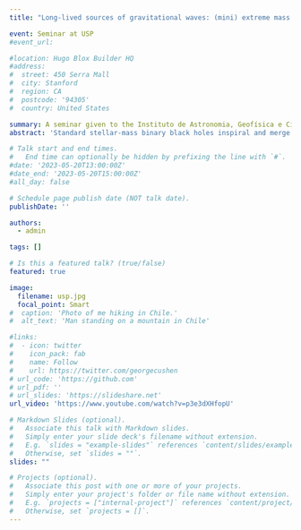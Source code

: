 ```yaml
---
title: "Long-lived sources of gravitational waves: (mini) extreme mass ratio inspirals, inspiraling primordial black holes and neutron stars"

event: Seminar at USP
#event_url: 

#location: Hugo Blox Builder HQ
#address:
#  street: 450 Serra Mall
#  city: Stanford
#  region: CA
#  postcode: '94305'
#  country: United States

summary: A seminar given to the Instituto de Astronomia, Geofísica e Ciências Atmosféricas da Universidade de São Paulo (IAG/USP) on neutron stars, black holes and mini EMRIs
abstract: 'Standard stellar-mass binary black holes inspiral and merge in just a few seconds when observed in ground-based gravitational-wave detector data. However, future detectors will probe much lower frequencies, implying that sources of gravitational waves will spend even longer time in-band than those observed today. Such long-lived signals could result from the early inspiral of binary neutron stars, sub-solar mass primordial black holes, and (mini) extreme mass ratio inspirals, all of which could be visible in both future ground-and space-based detectors, such as Cosmic Explorer and LISA. However, data quality problems, such as gaps, glitches and non-stationary noise, and computational cost, will inhibit the observations of these systems if robust methods are not designed to handle these issues . In this talk, I will describe each of these sources individually, the problems with computation and data quality that we are likely to face in future detectors, and methods to actually perform searches for these systems that are robust against not only noise disturbances, but also deviations in the waveforms used to in the search.'

# Talk start and end times.
#   End time can optionally be hidden by prefixing the line with `#`.
#date: '2023-05-20T13:00:00Z'
#date_end: '2023-05-20T15:00:00Z'
#all_day: false

# Schedule page publish date (NOT talk date).
publishDate: ''

authors:
  - admin

tags: []

# Is this a featured talk? (true/false)
featured: true

image:
  filename: usp.jpg
  focal_point: Smart
#  caption: 'Photo of me hiking in Chile.'
#  alt_text: 'Man standing on a mountain in Chile'

#links:
#  - icon: twitter
#    icon_pack: fab
#    name: Follow
#    url: https://twitter.com/georgecushen
# url_code: 'https://github.com'
# url_pdf: ''
# url_slides: 'https://slideshare.net'
url_video: 'https://www.youtube.com/watch?v=p3e3dXHfopU'

# Markdown Slides (optional).
#   Associate this talk with Markdown slides.
#   Simply enter your slide deck's filename without extension.
#   E.g. `slides = "example-slides"` references `content/slides/example-slides.md`.
#   Otherwise, set `slides = ""`.
slides: ""

# Projects (optional).
#   Associate this post with one or more of your projects.
#   Simply enter your project's folder or file name without extension.
#   E.g. `projects = ["internal-project"]` references `content/project/deep-learning/index.md`.
#   Otherwise, set `projects = []`.
---
```

